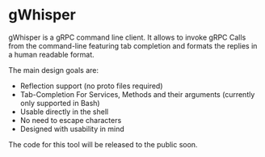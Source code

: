 # gWhisper
gWhisper is a gRPC command line client.
It allows to invoke gRPC Calls from the command-line featuring tab completion and formats the replies
in a human readable format.
 
The main design goals are:
- Reflection support (no proto files required)
- Tab-Completion For Services, Methods and their arguments
    (currently only supported in Bash)
- Usable directly in the shell
- No need to escape characters
- Designed with usability in mind
 
The code for this tool will be released to the public soon.
